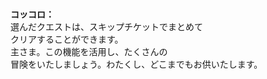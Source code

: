 # 

  
**コッコロ：**  
選んだクエストは、スキップチケットでまとめて  
クリアすることができます。  
主さま。この機能を活用し、たくさんの  
冒険をいたしましょう。わたくし、どこまでもお供いたします。  
